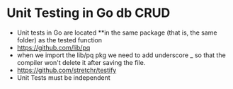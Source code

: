 # Unit Testing in Go db CRUD

- Unit tests in Go are located **in the same package (that is, the same folder) as the tested function
- <https://github.com/lib/pq>
- when we import the lib/pq pkg we need to add underscore _ so that the compiler won't delete it after saving the file.
- <https://github.com/stretchr/testify>
- Unit Tests must be independent
